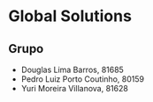 # Global Solutions

## Grupo
- Douglas Lima Barros, 81685
- Pedro Luiz Porto Coutinho, 80159
- Yuri Moreira Villanova, 81628
